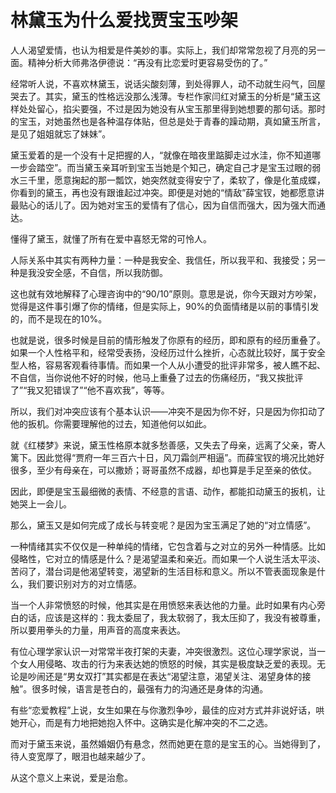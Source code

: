 # 林黛玉为什么爱找贾宝玉吵架

人人渴望爱情，也认为相爱是件美妙的事。实际上，我们却常常忽视了月亮的另一面。精神分析大师弗洛伊德说：“再没有比恋爱时更容易受伤的了。” 

经常听人说，不喜欢林黛玉，说话尖酸刻薄，到处得罪人，动不动就生闷气，回屋哭去了。其实，黛玉的性格远没那么浅薄。专栏作家闫红对黛玉的分析是“黛玉这样处处留心，掐尖要强，不过是因为她没有从宝玉那里得到她想要的那句话。那时的宝玉，对她虽然也是各种温存体贴，但总是处于青春的躁动期，真如黛玉所言，是见了姐姐就忘了妹妹”。 

黛玉爱着的是一个没有十足把握的人，“就像在暗夜里踮脚走过水洼，你不知道哪一步会踏空”。而当黛玉亲耳听到宝玉当她是个知己，确定自己才是宝玉过眼的弱水三千里，愿意掬起的那一瓢饮，她突然就变得安宁了，柔软了，像是化茧成蝶，你看到的黛玉，再也没有跟谁起过冲突。即便是对她的“情敌”薛宝钗，她都愿意讲最贴心的话儿了。因为她对宝玉的爱情有了信心，因为自信而强大，因为强大而通达。 

懂得了黛玉，就懂了所有在爱中喜怒无常的可怜人。 

人际关系中其实有两种力量：一种是我安全、我信任，所以我平和、我接受；另一种是我没安全感，不自信，所以我防御。 

这也就有效地解释了心理咨询中的“90/10”原则。意思是说，你今天跟对方吵架，觉得是这件事引爆了你的情绪，但是实际上，90%的负面情绪是以前的事情引发的，而不是现在的10%。 

也就是说，很多时候是目前的情形触发了你原有的经历，即和原有的经历重叠了。如果一个人性格平和，经常受表扬，没经历过什么挫折，心态就比较好，属于安全型人格，容易客观看待事情。而如果一个人从小遭受的批评非常多，被人瞧不起、不自信，当你说他不好的时候，他马上重叠了过去的伤痛经历，“我又挨批评了”“我又犯错误了”“他不喜欢我”，等等。 

所以，我们对冲突应该有个基本认识——冲突不是因为你不好，只是因为你扣动了他的扳机。你需要理解他的过去，知道他何以如此。 

就《红楼梦》来说，黛玉性格原本就多愁善感，又失去了母亲，远离了父亲，寄人篱下。因此觉得“贾府一年三百六十日，风刀霜剑严相逼”。而薛宝钗的境况比她好很多，至少有母亲在，可以撒娇；哥哥虽然不成器，却也算是手足至亲的依仗。 

因此，即便是宝玉最细微的表情、不经意的言语、动作，都能扣动黛玉的扳机，让她哭上一会儿。 

那么，黛玉又是如何完成了成长与转变呢？是因为宝玉满足了她的“对立情感”。 

一种情绪其实不仅仅是一种单纯的情绪，它包含着与之对立的另外一种情感。比如侵略性，它对立的情感是什么？是渴望温柔和亲近。而如果一个人说生活太平淡、苦闷了，潜台词是他渴望转变，渴望新的生活目标和意义。所以不管表面现象是什么，我们要识别对方的对立情感。 

当一个人非常愤怒的时候，他其实是在用愤怒来表达他的力量。此时如果有内心旁白的话，应该是这样的：我太委屈了，我太软弱了，我太压抑了，我没有被尊重，所以要用拳头的力量，用声音的高度来表达。 

有位心理学家认识一对常常半夜打架的夫妻，冲突很激烈。这位心理学家说，当一个女人用侵略、攻击的行为来表达她的愤怒的时候，其实是极度缺乏爱的表现。无论是吵闹还是“男女双打”其实都是在表达“渴望注意，渴望关注、渴望身体的接触”。很多时候，语言是苍白的，最强有力的沟通还是身体的沟通。 

有些“恋爱教程”上说，女生如果在与你激烈争吵，最佳的应对方式并非说好话，哄她开心，而是有力地把她抱入怀中。这确实是化解冲突的不二之选。 

而对于黛玉来说，虽然婚姻仍有悬念，然而她更在意的是宝玉的心。当她得到了，待人变宽厚了，眼泪也越来越少了。 

从这个意义上来说，爱是治愈。